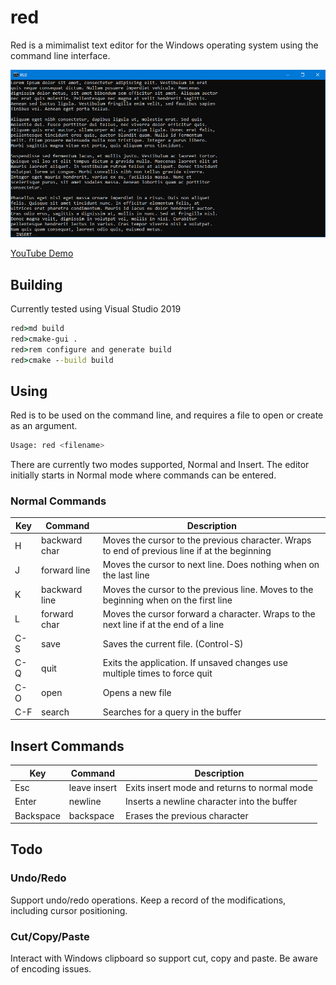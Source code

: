 # red

Red is a mimimalist text editor for the Windows operating system using the command line interface.

![Welcome](welcome.png)

[YouTube Demo](https://youtu.be/eNP3JyuvI1I)

## Building

Currently tested using Visual Studio 2019

```bat
red>md build
red>cmake-gui .
red>rem configure and generate build
red>cmake --build build
```

## Using

Red is to be used on the command line, and requires a file to open or create as an argument.

```sh
Usage: red <filename>
```

There are currently two modes supported, Normal and Insert. The editor initially starts in Normal mode
where commands can be entered.

### Normal Commands

| Key | Command | Description |
| --- | ------- | ----------- |
| H   | backward char | Moves the cursor to the previous character. Wraps to end of previous line if at the beginning |
| J   | forward line | Moves the cursor to next line. Does nothing when on the last line |
| K   | backward line | Moves the cursor to the previous line. Moves to the beginning when on the first line |
| L   | forward char | Moves the cursor forward a character. Wraps to the next line if at the end of a line |
| C-S | save | Saves the current file. (Control-S) |
| C-Q | quit | Exits the application. If unsaved changes use multiple times to force quit |
| C-O | open | Opens a new file |
| C-F | search | Searches for a query in the buffer |

## Insert Commands

| Key | Command | Description |
| --- | ------- | ----------- |
| Esc | leave insert | Exits insert mode and returns to normal mode |
| Enter | newline | Inserts a newline character into the buffer |
| Backspace | backspace | Erases the previous character |

## Todo

### Undo/Redo

Support undo/redo operations. Keep a record of the modifications, including
cursor positioning.

### Cut/Copy/Paste

Interact with Windows clipboard so support cut, copy and paste. Be aware of
encoding issues.
